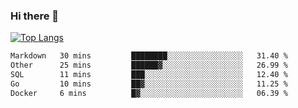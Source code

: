 ### Hi there 👋

<!--
**3Xpl0it3r/3Xpl0it3r** is a ✨ _special_ ✨ repository because its `README.md` (this file) appears on your GitHub profile.

Here are some ideas to get you started:

- 🔭 I’m currently working on ...
- 🌱 I’m currently learning ...
- 👯 I’m looking to collaborate on ...
- 🤔 I’m looking for help with ...
- 💬 Ask me about ...
- 📫 How to reach me: ...
- 😄 Pronouns: ...
- ⚡ Fun fact: ...
-->


[![Top Langs](https://github-readme-stats.vercel.app/api/top-langs/?username=3Xpl0it3r&layout=compact)](https://github.com/3Xpl0it3r/3Xpl0it3r)

<!--START_SECTION:waka-->

```txt
Markdown   30 mins         ████████░░░░░░░░░░░░░░░░░   31.40 %
Other      25 mins         ██████▓░░░░░░░░░░░░░░░░░░   26.99 %
SQL        11 mins         ███░░░░░░░░░░░░░░░░░░░░░░   12.40 %
Go         10 mins         ██▓░░░░░░░░░░░░░░░░░░░░░░   11.25 %
Docker     6 mins          █▓░░░░░░░░░░░░░░░░░░░░░░░   06.39 %
```

<!--END_SECTION:waka-->
